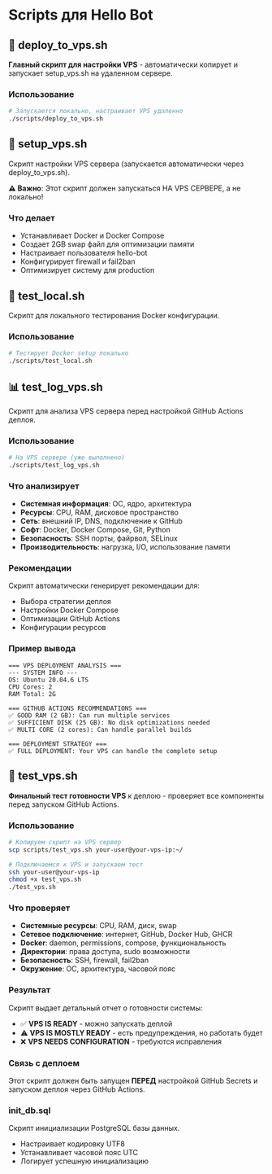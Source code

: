 # Scripts для Hello Bot

## 🚀 deploy_to_vps.sh

**Главный скрипт для настройки VPS** - автоматически копирует и запускает setup_vps.sh на удаленном сервере.

### Использование

```bash
# Запускается локально, настраивает VPS удаленно
./scripts/deploy_to_vps.sh
```

## 🔧 setup_vps.sh

Скрипт настройки VPS сервера (запускается автоматически через deploy_to_vps.sh).

**⚠️ Важно**: Этот скрипт должен запускаться НА VPS СЕРВЕРЕ, а не локально!

### Что делает

- Устанавливает Docker и Docker Compose
- Создает 2GB swap файл для оптимизации памяти
- Настраивает пользователя hello-bot
- Конфигурирует firewall и fail2ban
- Оптимизирует систему для production

## 🧪 test_local.sh

Скрипт для локального тестирования Docker конфигурации.

### Использование

```bash
# Тестирует Docker setup локально
./scripts/test_local.sh
```

## 📊 test_log_vps.sh

Скрипт для анализа VPS сервера перед настройкой GitHub Actions деплоя.

### Использование

```bash
# На VPS сервере (уже выполнено)
./scripts/test_log_vps.sh
```

### Что анализирует

- **Системная информация**: ОС, ядро, архитектура
- **Ресурсы**: CPU, RAM, дисковое пространство
- **Сеть**: внешний IP, DNS, подключение к GitHub
- **Софт**: Docker, Docker Compose, Git, Python
- **Безопасность**: SSH порты, файрвол, SELinux
- **Производительность**: нагрузка, I/O, использование памяти

### Рекомендации

Скрипт автоматически генерирует рекомендации для:

- Выбора стратегии деплоя
- Настройки Docker Compose
- Оптимизации GitHub Actions
- Конфигурации ресурсов

### Пример вывода

```
=== VPS DEPLOYMENT ANALYSIS ===
--- SYSTEM INFO ---
OS: Ubuntu 20.04.6 LTS
CPU Cores: 2
RAM Total: 2G

=== GITHUB ACTIONS RECOMMENDATIONS ===
✅ GOOD RAM (2 GB): Can run multiple services
✅ SUFFICIENT DISK (25 GB): No disk optimizations needed
✅ MULTI CORE (2 cores): Can handle parallel builds

=== DEPLOYMENT STRATEGY ===
✅ FULL DEPLOYMENT: Your VPS can handle the complete setup
```

## 🧪 test_vps.sh

**Финальный тест готовности VPS** к деплою - проверяет все компоненты перед запуском GitHub Actions.

### Использование

```bash
# Копируем скрипт на VPS сервер
scp scripts/test_vps.sh your-user@your-vps-ip:~/

# Подключаемся к VPS и запускаем тест
ssh your-user@your-vps-ip
chmod +x test_vps.sh
./test_vps.sh
```

### Что проверяет

- **Системные ресурсы**: CPU, RAM, диск, swap
- **Сетевое подключение**: интернет, GitHub, Docker Hub, GHCR
- **Docker**: daemon, permissions, compose, функциональность
- **Директории**: права доступа, sudo возможности
- **Безопасность**: SSH, firewall, fail2ban
- **Окружение**: ОС, архитектура, часовой пояс

### Результат

Скрипт выдает детальный отчет о готовности системы:

- ✅ **VPS IS READY** - можно запускать деплой
- ⚠️ **VPS IS MOSTLY READY** - есть предупреждения, но работать будет
- ❌ **VPS NEEDS CONFIGURATION** - требуются исправления

### Связь с деплоем

Этот скрипт должен быть запущен **ПЕРЕД** настройкой GitHub Secrets и запуском деплоя через GitHub Actions.

### init_db.sql

Скрипт инициализации PostgreSQL базы данных.

- Настраивает кодировку UTF8
- Устанавливает часовой пояс UTC
- Логирует успешную инициализацию
